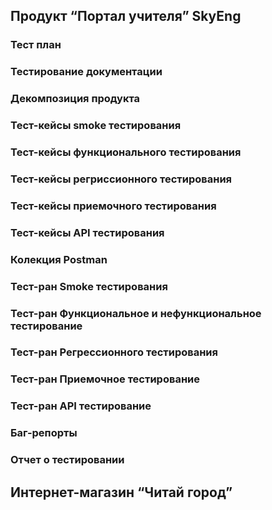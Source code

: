 ## **Продукт “Портал учителя” SkyEng**
### Тест план
### Тестирование документации
### Декомпозиция продукта
### Тест-кейсы smoke тестирования
### Тест-кейсы функционального тестирования
### Тест-кейсы регриссионного тестирования
### Тест-кейсы приемочного тестирования
### Тест-кейсы API тестирования
### Колекция Postman
### Тест-ран Smoke тестирования
### Тест-ран Функциональное и нефункциональное тестирование
### Тест-ран Регрессионного тестирования
### Тест-ран Приемочное тестирование
### Тест-ран API тестирование
### Баг-репорты
### Отчет о тестировании

## Интернет-магазин “Читай город”

